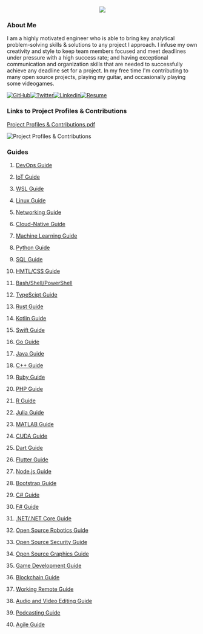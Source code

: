 <h1 align="center">
 <img src="https://user-images.githubusercontent.com/45159366/81243342-6c350f00-8fc4-11ea-9037-9cbe0f7bf3ff.png">
</h1>

### About Me
I am a highly motivated engineer who is able to bring key analytical problem-solving skills & solutions to any project I approach. I infuse my own creativity and style to keep team members focused and meet deadlines under pressure with a high success rate; and having exceptional communication and organization skills that are needed to successfully achieve any deadline set for a project. In my free time I'm contributing to many open source projects, playing my guitar, and occasionally playing some videogames.

[![GitHub](https://user-images.githubusercontent.com/45159366/94374332-67cad900-00c0-11eb-953d-8727aae8031d.png)](https://github.com/mikeroyal)[![Twitter](https://user-images.githubusercontent.com/45159366/85327986-bdba3000-b484-11ea-87f0-20be14e54852.png)](https://twitter.com/Miker256)[![Linkedin](https://user-images.githubusercontent.com/45159366/85327989-beeb5d00-b484-11ea-9996-d6042a365e34.png)](https://www.linkedin.com/in/michael-royal-b923b4134/)[![Resume](https://user-images.githubusercontent.com/45159366/85609897-5e3a5c80-b60b-11ea-94d4-751c7385e80a.png)](https://github.com/mikeroyal/mikeroyal.github.io/files/5170773/Michael-Royal-Resume.pdf)

### Links to Project Profiles & Contributions

[Project Profiles & Contributions.pdf](https://github.com/mikeroyal/mikeroyal.github.io/files/4875593/Links.to.Project.Contributions.pdf)

![Project Profiles & Contributions](https://user-images.githubusercontent.com/45159366/86542054-ed2a5d00-bec6-11ea-875e-9909383fe64c.png)

### Guides

1. [DevOps Guide](https://salsa.debian.org/mikeroyal-guest/devops)

2. [IoT Guide](https://github.com/mikeroyal/IoT-Guide)

3. [WSL Guide](https://github.com/mikeroyal/WSL-Guide)

4. [Linux Guide](https://github.com/mikeroyal/Linux-Guide)

5. [Networking Guide](https://github.com/mikeroyal/Networking-Guide)

6. [Cloud-Native Guide](https://github.com/mikeroyal/Cloud-Native-Guide)

7. [Machine Learning Guide](https://gitlab.com/maos20008/intro-to-machine-learning)

8. [Python Guide](https://github.com/mikeroyal/Python-Guide)

9. [SQL Guide](https://github.com/mikeroyal/SQL-Guide)

10. [HMTL/CSS Guide](https://github.com/mikeroyal/HMTL-CSS-Guide)

11. [Bash/Shell/PowerShell](https://github.com/mikeroyal/Bash-Shell-Powershell-Guide)

12. [TypeScipt Guide](https://github.com/mikeroyal/TypeScript-Guide)

13. [Rust Guide](https://github.com/mikeroyal/Rust_lang-Guide)

14. [Kotlin Guide](https://github.com/mikeroyal/Kotlin-Guide)

15. [Swift Guide](https://github.com/mikeroyal/Swift-Guide)

16. [Go Guide](https://github.com/mikeroyal/Go-Guide)

17. [Java Guide](https://github.com/mikeroyal/Java-Guide)

18. [C++ Guide](https://github.com/mikeroyal/CPP-Guide)

19. [Ruby Guide](https://github.com/mikeroyal/Ruby-Guide)

20. [PHP Guide](https://github.com/mikeroyal/PHP-Guide)
  
21. [R Guide](https://github.com/mikeroyal/R-Guide)
  
22. [Julia Guide](https://github.com/mikeroyal/Julia_lang-Guide)

23. [MATLAB Guide](https://github.com/mikeroyal/MATLAB-Guide)

24. [CUDA Guide](https://github.com/mikeroyal/CUDA-Guide)

25. [Dart Guide](https://github.com/mikeroyal/Dart-Guide)

26. [Flutter Guide](https://github.com/mikeroyal/Flutter-Guide)

27. [Node.js Guide](https://github.com/mikeroyal/Node.js-Guide)

28. [Bootstrap Guide](https://github.com/mikeroyal/Bootstrap-Guide)

29. [C# Guide](https://github.com/mikeroyal/C-Sharp-Guide)

30. [F# Guide](https://github.com/mikeroyal/F-Sharp-Guide)

31. [.NET/.NET Core Guide](https://github.com/mikeroyal/.NET-Guide)

32. [Open Source Robotics Guide](https://invent.kde.org/mikeroyal/robotics)

33. [Open Source Security Guide](https://salsa.debian.org/mikeroyal-guest/open-source-security-guide)

34. [Open Source Graphics Guide](https://gitlab.com/maos20008/open-source-3d-modeling-guide)

35. [Game Development Guide](https://github.com/mikeroyal/Game-Development-Guide)

36. [Blockchain Guide](https://github.com/mikeroyal/Blockchain-Guide)

37. [Working Remote Guide](https://github.com/mikeroyal/Working-Remote-Guide)

38. [Audio and Video Editing Guide](https://github.com/mikeroyal/Audio-and-Video-Editing-Guide)

39. [Podcasting Guide](https://github.com/mikeroyal/Podcasting-Guide)

40. [Agile Guide](https://github.com/mikeroyal/Agile-Guide)
